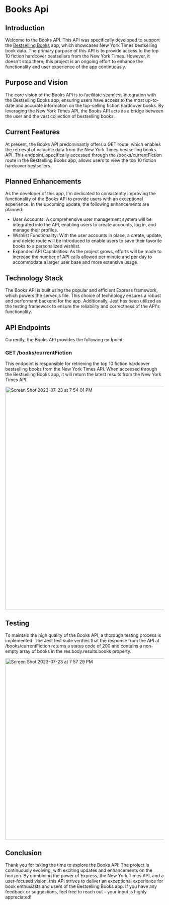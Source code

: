 # Books Api

## Introduction
Welcome to the Books API. This API was specifically developed to support the [Bestselling Books](https://github.com/joshuasoave/nyt-bestsellers) app, which showcases New York Times bestselling book data. The primary purpose of this API is to provide access to the top 10 fiction hardcover bestsellers from the New York Times. However, it doesn't stop there; this project is an ongoing effort to enhance the functionality and user experience of the app continuously.

## Purpose and Vision
The core vision of the Books API is to facilitate seamless integration with the Bestselling Books app, ensuring users have access to the most up-to-date and accurate information on the top-selling fiction hardcover books. By leveraging the New York Times API, the Books API acts as a bridge between the user and the vast collection of bestselling books.

## Current Features
At present, the Books API predominantly offers a GET route, which enables the retrieval of valuable data from the New York Times bestselling books API. This endpoint, specifically accessed through the /books/currentFiction route in the Bestselling Books app, allows users to view the top 10 fiction hardcover bestsellers.

## Planned Enhancements
As the developer of this app, I'm dedicated to consistently improving the functionality of the Books API to provide users with an exceptional experience. In the upcoming update, the following enhancements are planned:

- User Accounts: A comprehensive user management system will be integrated into the API, enabling users to create accounts, log in, and manage their profiles.
- Wishlist Functionality: With the user accounts in place, a create, update, and delete route will be introduced to enable users to save their favorite books to a personalized wishlist.
- Expanded API Capabilities: As the project grows, efforts will be made to increase the number of API calls allowed per minute and per day to accommodate a larger user base and more extensive usage.

## Technology Stack
The Books API is built using the popular and efficient Express framework, which powers the server.js file. This choice of technology ensures a robust and performant backend for the app. Additionally, Jest has been utilized as the testing framework to ensure the reliability and correctness of the API's functionality.

## API Endpoints
Currently, the Books API provides the following endpoint:

### GET /books/currentFiction
This endpoint is responsible for retrieving the top 10 fiction hardcover bestselling books from the New York Times API. When accessed through the Bestselling Books app, it will return the latest results from the New York Times API.

<img width="708" alt="Screen Shot 2023-07-23 at 7 54 01 PM" src="https://github.com/joshuasoave/books-api/assets/62475382/9d23e6d5-bfc5-47a5-9679-17c135653d79">

## Testing
To maintain the high quality of the Books API, a thorough testing process is implemented. The Jest test suite verifies that the response from the API at /books/currentFiction returns a status code of 200 and contains a non-empty array of books in the res.body.results.books property.

<img width="575" alt="Screen Shot 2023-07-23 at 7 57 29 PM" src="https://github.com/joshuasoave/books-api/assets/62475382/caa2b4a4-e361-4a6d-ad6d-fdfe6c883036">

## Conclusion
Thank you for taking the time to explore the Books API! The project is continuously evolving, with exciting updates and enhancements on the horizon. By combining the power of Express, the New York Times API, and a user-focused vision, this API strives to deliver an exceptional experience for book enthusiasts and users of the Bestselling Books app. If you have any feedback or suggestions, feel free to reach out - your input is highly appreciated!
